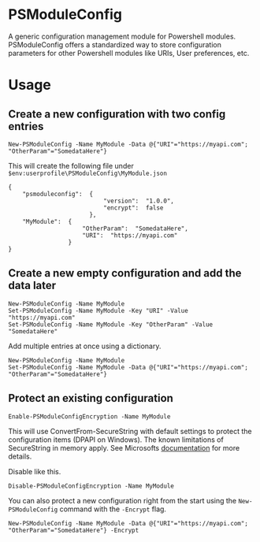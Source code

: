 # PSModuleConfig
A generic configuration management module for Powershell modules. PSModuleConfig offers a standardized way to store configuration parameters for other Powershell modules like URIs, User preferences, etc.

# Usage

## Create a new configuration with two config entries

```
New-PSModuleConfig -Name MyModule -Data @{"URI"="https://myapi.com"; "OtherParam"="SomedataHere"}
```

This will create the following file under `$env:userprofile\PSModuleConfig\MyModule.json`

```
{
    "psmoduleconfig":  {
                           "version":  "1.0.0",
                           "encrypt":  false
                       },
    "MyModule":  {
                     "OtherParam":  "SomedataHere",
                     "URI":  "https://myapi.com"
                 }
}
```

## Create a new empty configuration and add the data later

```
New-PSModuleConfig -Name MyModule
Set-PSModuleConfig -Name MyModule -Key "URI" -Value "https://myapi.com"
Set-PSModuleConfig -Name MyModule -Key "OtherParam" -Value "SomedataHere"
```

Add multiple entries at once using a dictionary.

```
New-PSModuleConfig -Name MyModule
Set-PSModuleConfig -Name MyModule -Data @{"URI"="https://myapi.com"; "OtherParam"="SomedataHere"}
```

## Protect an existing configuration

```
Enable-PSModuleConfigEncryption -Name MyModule
```

This will use ConvertFrom-SecureString with default settings to protect the configuration items (DPAPI on Windows). The known limitations of SecureString in memory apply. See Microsofts [documentation](https://learn.microsoft.com/en-us/dotnet/fundamentals/runtime-libraries/system-security-securestring) for more details.

Disable like this.

```
Disable-PSModuleConfigEncryption -Name MyModule
```

You can also protect a new configuration right from the start using the `New-PSModuleConfig` command with the `-Encrypt` flag.

```
New-PSModuleConfig -Name MyModule -Data @{"URI"="https://myapi.com"; "OtherParam"="SomedataHere"} -Encrypt
```